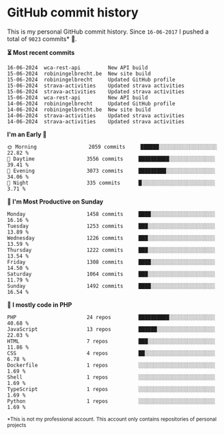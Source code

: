 # GitHub commit history
This is my personal GitHub commit history. Since <!--START_SECTION:first-commit-date-->`16-06-2017`<!--END_SECTION:first-commit-date--> I pushed a total of <!--START_SECTION:total-commit-count-->`9023`<!--END_SECTION:total-commit-count--> commits* 🎉.

<!--START_SECTION:most-recent-commits-->
**⏳ Most recent commits**
                                        
```text
16-06-2024  wca-rest-api         New API build
15-06-2024  robiningelbrecht.be  New site build
15-06-2024  robiningelbrecht     Updated GitHub profile
15-06-2024  strava-activities    Updated strava activities
15-06-2024  strava-activities    Updated strava activities
15-06-2024  wca-rest-api         New API build
14-06-2024  robiningelbrecht     Updated GitHub profile
14-06-2024  robiningelbrecht.be  New site build
14-06-2024  strava-activities    Updated strava activities
14-06-2024  strava-activities    Updated strava activities
```
<!--END_SECTION:most-recent-commits-->  

<!--START_SECTION:commits-per-day-time-->
**I&#039;m an Early 🐤**

```text
🌞 Morning                 2059 commits     ██████░░░░░░░░░░░░░░░░░░░   22.82 %
🌆 Daytime                 3556 commits     ██████████░░░░░░░░░░░░░░░   39.41 %
🌃 Evening                 3073 commits     █████████░░░░░░░░░░░░░░░░   34.06 %
🌙 Night                   335 commits      █░░░░░░░░░░░░░░░░░░░░░░░░   3.71 %
```
<!--END_SECTION:commits-per-day-time-->  

<!--START_SECTION:commits-per-weekday-->
**📅 I&#039;m Most Productive on Sunday**

```text
Monday                    1458 commits     ████░░░░░░░░░░░░░░░░░░░░░   16.16 %
Tuesday                   1253 commits     ███░░░░░░░░░░░░░░░░░░░░░░   13.89 %
Wednesday                 1226 commits     ███░░░░░░░░░░░░░░░░░░░░░░   13.59 %
Thursday                  1222 commits     ███░░░░░░░░░░░░░░░░░░░░░░   13.54 %
Friday                    1308 commits     ████░░░░░░░░░░░░░░░░░░░░░   14.50 %
Saturday                  1064 commits     ███░░░░░░░░░░░░░░░░░░░░░░   11.79 %
Sunday                    1492 commits     ████░░░░░░░░░░░░░░░░░░░░░   16.54 %
```
<!--END_SECTION:commits-per-weekday-->  

<!--START_SECTION:repos-per-language-->
**💬 I mostly code in PHP**

```text
PHP                       24 repos         ██████████░░░░░░░░░░░░░░░   40.68 %
JavaScript                13 repos         ██████░░░░░░░░░░░░░░░░░░░   22.03 %
HTML                      7 repos          ███░░░░░░░░░░░░░░░░░░░░░░   11.86 %
CSS                       4 repos          ██░░░░░░░░░░░░░░░░░░░░░░░   6.78 %
Dockerfile                1 repos          ░░░░░░░░░░░░░░░░░░░░░░░░░   1.69 %
Shell                     1 repos          ░░░░░░░░░░░░░░░░░░░░░░░░░   1.69 %
TypeScript                1 repos          ░░░░░░░░░░░░░░░░░░░░░░░░░   1.69 %
Python                    1 repos          ░░░░░░░░░░░░░░░░░░░░░░░░░   1.69 %
```
<!--END_SECTION:repos-per-language-->  

<sub>*This is not my professional account. This account only contains repositories of personal projects</sub>
